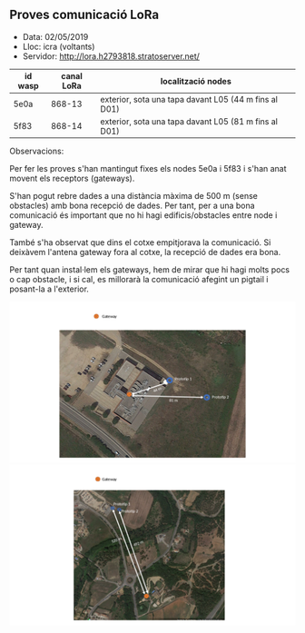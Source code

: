 ## Proves comunicació LoRa
- Data: 02/05/2019
- Lloc: icra (voltants)
- Servidor: http://lora.h2793818.stratoserver.net/

| id wasp | canal LoRa | localització nodes |
|---------|------------|------|
| 5e0a | 868-13 | exterior, sota una tapa davant L05 (44 m fins al D01) |
| 5f83 | 868-14 | exterior, sota una tapa davant L05 (81 m fins al D01) |


Observacions:

Per fer les proves s'han mantingut fixes els nodes 5e0a i 5f83 i s'han anat
movent els receptors (gateways).

S'han pogut rebre dades a una distància màxima de 500 m (sense obstacles) amb
bona recepció de dades. Per tant, per a una bona comunicació és important que
no hi hagi edificis/obstacles entre node i gateway.

També s'ha observat que dins el cotxe empitjorava la comunicació. Si deixàvem
l'antena gateway fora al cotxe, la recepció de dades era bona. 

Per tant quan instal·lem els gateways, hem de mirar que hi hagi molts pocs o
cap obstacle, i si cal, es millorarà la comunicació afegint un pigtail i
posant-la a l'exterior.

![](1.png)
![](2.png)

